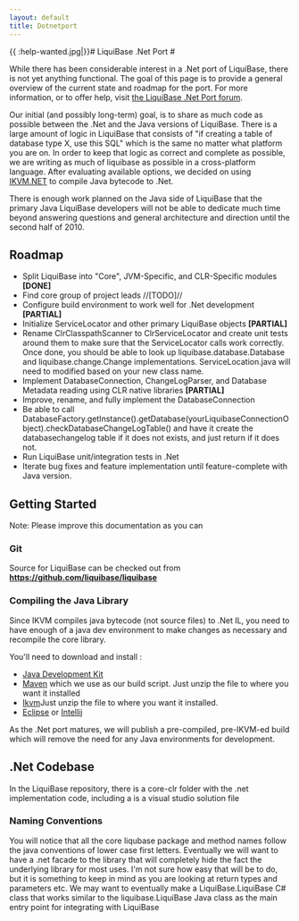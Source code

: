 ```yaml
---
layout: default
title: Dotnetport
---
```


{{  :help-wanted.jpg|}}# LiquiBase .Net Port #

While there has been considerable interest in a .Net port of LiquiBase, there is not yet anything functional.  The goal of this page is to provide a general overview of the current state and roadmap for the port.  For more information, or to offer help, visit [the LiquiBase .Net Port forum](http://liquibase.org/forum/index.php?board=4.0).

Our initial (and possibly long-term) goal, is to share as much code as possible between the .Net and the Java versions of LiquiBase.  There is a large amount of logic in LiquiBase that consists of "if creating a table of database type X, use this SQL" which is the same no matter what platform you are on.  In order to keep that logic as correct and complete as possible, we are writing as much of liquibase as possible in a cross-platform language.  After evaluating available options, we decided on using [IKVM.NET](http://www.ikvm.net) to compile Java bytecode to .Net.

There is enough work planned on the Java side of LiquiBase that the primary Java LiquiBase developers will not be able to dedicate much time beyond answering questions and general architecture and direction until the second half of 2010.

## Roadmap ##
  - Split LiquiBase into "Core", JVM-Specific, and CLR-Specific modules  **[DONE]**
  - Find core group of project leads //[TODO]//
  - Configure build environment to work well for .Net development  **[PARTIAL]**
  - Initialize ServiceLocator and other primary LiquiBase objects  **[PARTIAL]**
  - Rename ClrClasspathScanner to ClrServiceLocator and create unit tests around them to make sure that the ServiceLocator calls work correctly.  Once done, you should be able to look up liquibase.database.Database and liquibase.change.Change implementations.  ServiceLocation.java will need to modified based on your new class name.
  - Implement DatabaseConnection, ChangeLogParser, and Database Metadata reading using CLR native libraries  **[PARTIAL]**
  - Improve, rename, and fully implement the DatabaseConnection
  - Be able to call DatabaseFactory.getInstance().getDatabase(yourLiquibaseConnectionObject).checkDatabaseChangeLogTable() and have it create the databasechangelog table if it does not exists, and just return if it does not.
  - Run LiquiBase unit/integration tests in .Net
  - Iterate bug fixes and feature implementation until feature-complete with Java version.

## Getting Started ##

Note: Please improve this documentation as you can

### Git ###

Source for LiquiBase can be checked out from **https://github.com/liquibase/liquibase**


### Compiling the Java Library ###

Since IKVM compiles java bytecode (not source files) to .Net IL, you need to have enough of a java dev environment to make changes as necessary and recompile the core library.

You'll need to download and install :
  * [Java Development Kit](http://java.sun.com/javase/downloads/widget/jdk6.jsp)
  * [Maven](http://maven.apache.org/) which we use as our build script.
Just unzip the file to where you want it installed
  * [Ikvm](http://ikvm.net)Just unzip the file to where you want it installed.
  * [Eclipse](http://eclipse.org) or [Intellij](http://intellij.com)

As the .Net port matures, we will publish a pre-compiled, pre-IKVM-ed build which will remove the need for any Java environments for development.

## .Net Codebase ##

In the LiquiBase repository, there is a core-clr folder with the .net implementation code, including a is a visual studio solution file

### Naming Conventions ###

You will notice that all the core liqubase package and method names follow the
java conventions of lower case first letters.  Eventually we will want to have a .net facade to the library that will completely
hide the fact the underlying library for most uses.  I'm not sure how easy that will be to do, but it is something to keep in mind as you
are looking at return types and parameters etc.  We may want to eventually make a LiquiBase.LiquiBase C# class that works similar to the liquibase.LiquiBase Java class as the main entry point for integrating with LiquiBase
